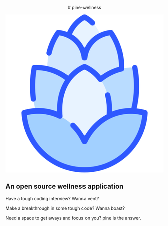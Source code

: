 <p align="center">
# pine-wellness
</p>
<div>

![blue pine cone](logos/blue__cone__512.png)

</div>

## An open source wellness application

Have a tough coding interview? Wanna vent?

Make a breakthrough in some tough code? Wanna boast?

Need a space to get aways and focus on you? pine is the answer.
